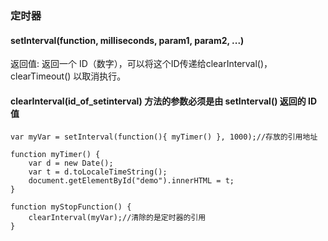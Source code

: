 ### 定时器
#### setInterval(function, milliseconds, param1, param2, ...)

返回值:	返回一个 ID（数字），可以将这个ID传递给clearInterval()，clearTimeout() 以取消执行。

#### clearInterval(id_of_setinterval) 方法的参数必须是由 setInterval() 返回的 ID 值
```
var myVar = setInterval(function(){ myTimer() }, 1000);//存放的引用地址
 
function myTimer() {
    var d = new Date();
    var t = d.toLocaleTimeString();
    document.getElementById("demo").innerHTML = t;
}
 
function myStopFunction() {
    clearInterval(myVar);//清除的是定时器的引用
}
```